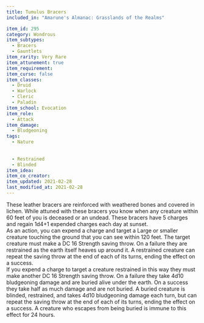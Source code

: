 ```yaml
---
title: Tumulus Bracers
included_in: "Amarune's Almanac: Grasslands of the Realms"

item_id: 295
category: Wondrous
item_subtypes: 
  - Bracers
  - Gauntlets
item_rarity: Very Rare
item_attunement: true
item_requirement: 
item_curse: false
item_classes: 
  - Druid
  - Warlock
  - Cleric
  - Paladin
item_school: Evocation
item_role: 
  - Attack
item_damage: 
  - Bludgeoning
tags:
  - Nature
  
  
  - Restrained
  - Blinded
item_idea: 
item_co_creator: 
item_updated: 2021-02-28
last_modified_at: 2021-02-28
---
```


These leather bracers are reinforced with weathered bones and covered in lichen. While attuned with these bracers you know when any creature within 60 feet of you is deceased or an undead. These bracers have 5 charges and regain 1d4+1 expended charges each day at sunset.  
As an action, you can expend a charge and target a Large or smaller creature touching the ground that you can see within 120 feet. The target creature must make a DC 16 Strength saving throw. On a failure they are restrained as the earth itself heaves up around it. A restrained creature can repeat the saving throw at the end of each of its turns, ending the effect on a success.  
If you expend a charge to target a creature restrained in this way they must make another DC 16 Strength saving throw. On a failure they take 4d10 bludgeoning damage and are buried alive under the earth. On a success they take half as much damage and are not buried. A buried creature is blinded, restrained, and takes 4d10 bludgeoning damage each turn, but can repeat the saving throw at the end of each of its turns, ending the effect on a success. A creature who escapes from being buried is immune to this effect for 24 hours.

